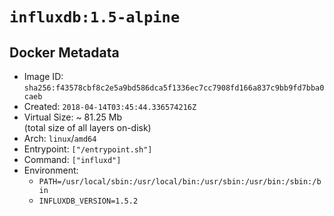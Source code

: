# `influxdb:1.5-alpine`

## Docker Metadata

- Image ID: `sha256:f43578cbf8c2e5a9bd586dca5f1336ec7cc7908fd166a837c9bb9fd7bba0caeb`
- Created: `2018-04-14T03:45:44.336574216Z`
- Virtual Size: ~ 81.25 Mb  
  (total size of all layers on-disk)
- Arch: `linux`/`amd64`
- Entrypoint: `["/entrypoint.sh"]`
- Command: `["influxd"]`
- Environment:
  - `PATH=/usr/local/sbin:/usr/local/bin:/usr/sbin:/usr/bin:/sbin:/bin`
  - `INFLUXDB_VERSION=1.5.2`

